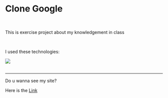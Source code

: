 <h1>Clone Google</h1><br>
<p>This is exercise project about my knowledgement in class</p><br>

<p>I used these technologies:</p>

<div>
    <img src="https://skillicons.dev/icons?i=html,css">
</div><br>

<hr>
<p>Do u wanna see my site?</p>
<p>Here is the <a href="https://rhoanbarioni.github.io/clone_google/" target="_blank">Link</a></p>
